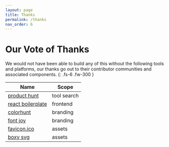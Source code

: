 ```yaml
---
layout: page
title: Thanks
permalink: /thanks
nav_order: 6
---
```


# Our Vote of Thanks

We would not have been able to build any of this without the following tools and platforms, our thanks go out to their contributor communities and associated components.
{: .fs-6 .fw-300 }

Name | Scope
-----|-------
[product hunt](https://www.producthunt.com/) | tool search
[react boilerplate](https://www.reactboilerplate.com/) | frontend
[colorhunt](https://colorhunt.co/) | branding
[font joy](https://fontjoy.com) | branding
[favicon.ico](https://favicon.io) | assets
[boxy svg](https://boxy-svg.com/) | assets
